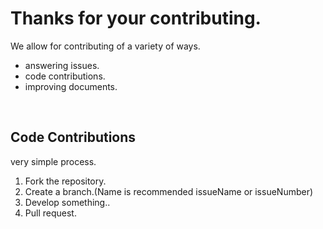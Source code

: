 Thanks for your contributing.
============

We allow for contributing of a variety of ways.

* answering issues.
* code contributions.
* improving documents.

<br>

## Code Contributions

very simple process.

1. Fork the repository.
2. Create a branch.(Name is recommended issueName or issueNumber)
3. Develop something..
4. Pull request.

